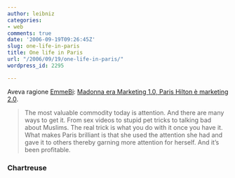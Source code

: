 ```yaml
---
author: leibniz
categories:
- web
comments: true
date: '2006-09-19T09:26:45Z'
slug: one-life-in-paris
title: One life in Paris
url: "/2006/09/19/one-life-in-paris/"
wordpress_id: 2295

---
```

Aveva ragione [EmmeBi](http://www.leibniz-blogs.it/archives/2006/08/28/2283#comment-10680): [Madonna era Marketing 1.0, Paris Hilton è marketing 2.0](http://chartreuse.wordpress.com/2006/09/18/why-paris-hilton-is-famous-or-understanding-value-in-a-post-madonna-world/). 

> The most valuable commodity today is attention. And there are many ways to get it. From sex videos to stupid pet tricks to talking bad about Muslims. The real trick is what you do with it once you have it.
What makes Paris brilliant is that she used the attention she had and gave it to others thereby garning more attention for herself. And it’s been profitable.

### Chartreuse
